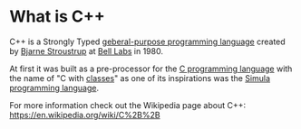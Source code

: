# What is C++

C++ is a Strongly Typed [geberal-purpose programming language](https://en.wikipedia.org/wiki/General-purpose_programming_language) created by [Bjarne Stroustrup](https://en.wikipedia.org/wiki/Bjarne_Stroustrup) at [Bell Labs](https://en.wikipedia.org/wiki/AT%26T_Bell_Labs) in 1980.

At first it was built as a pre-processor for the [C programming language](https://en.wikipedia.org/wiki/C_(programming_language)) with the name of "C with [classes](https://en.wikipedia.org/wiki/Class_(programming))" as one of its inspirations was the [Simula programming language](https://en.wikipedia.org/wiki/Simula).

For more information check out the Wikipedia page about C++: <https://en.wikipedia.org/wiki/C%2B%2B>
